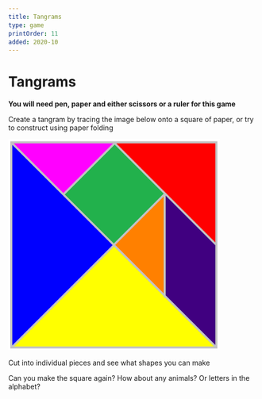 ```yaml
---
title: Tangrams
type: game
printOrder: 11
added: 2020-10
---
```


# Tangrams

**You will need pen, paper and either scissors or a ruler for this game**

Create a tangram by tracing the image below onto a square of paper, or try to construct using paper folding

![](../../images/tangrams-1.png)

Cut into individual pieces and see what shapes you can make

Can you make the square again? How about any animals? Or letters in the alphabet?
